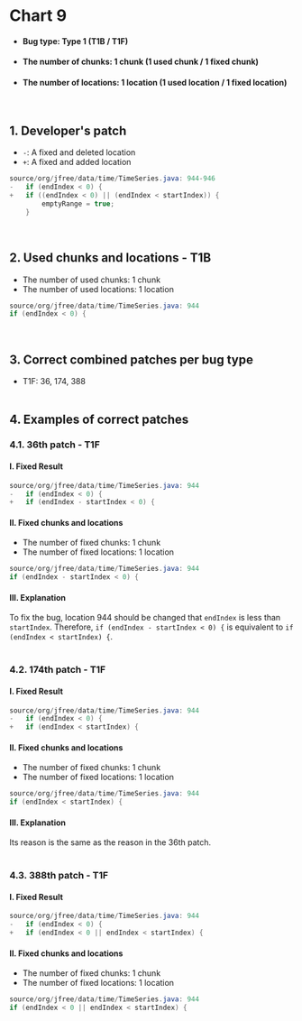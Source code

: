 # Chart 9
* <h4>Bug type: Type 1 (T1B / T1F)</h4>
* <h4>The number of chunks: 1 chunk (1 used chunk / 1 fixed chunk)</h4>
* <h4>The number of locations: 1 location (1 used location / 1 fixed location)</h4>
<br>

## 1. Developer's patch
* `-`: A fixed and deleted location
* `+`: A fixed and added location
```java
source/org/jfree/data/time/TimeSeries.java: 944-946
-   if (endIndex < 0) {
+   if ((endIndex < 0) || (endIndex < startIndex)) {
        emptyRange = true;
    }
```
<br>

## 2. Used chunks and locations - T1B
* The number of used chunks: 1 chunk
* The number of used locations: 1 location
```java
source/org/jfree/data/time/TimeSeries.java: 944
if (endIndex < 0) {
```
<br>

## 3. Correct combined patches per bug type
* T1F: 36, 174, 388
<br><br>

## 4. Examples of correct patches
### 4.1. 36th patch - T1F
#### I. Fixed Result
```java
source/org/jfree/data/time/TimeSeries.java: 944
-   if (endIndex < 0) {
+   if (endIndex - startIndex < 0) {
```

#### II. Fixed chunks and locations
* The number of fixed chunks: 1 chunk
* The number of fixed locations: 1 location
```java
source/org/jfree/data/time/TimeSeries.java: 944
if (endIndex - startIndex < 0) {
```

#### III. Explanation
To fix the bug, location 944 should be changed that ```endIndex``` is less than ```startIndex```. Therefore, ```if (endIndex - startIndex < 0) {``` is equivalent to ```if (endIndex < startIndex) {```.
<br><br>

### 4.2. 174th patch - T1F
#### I. Fixed Result
```java
source/org/jfree/data/time/TimeSeries.java: 944
-   if (endIndex < 0) {
+   if (endIndex < startIndex) {
```

#### II. Fixed chunks and locations
* The number of fixed chunks: 1 chunk
* The number of fixed locations: 1 location
```java
source/org/jfree/data/time/TimeSeries.java: 944
if (endIndex < startIndex) {
```

#### III. Explanation
Its reason is the same as the reason in the 36th patch.
<br><br>

### 4.3. 388th patch - T1F
#### I. Fixed Result
```java
source/org/jfree/data/time/TimeSeries.java: 944
-   if (endIndex < 0) {
+   if (endIndex < 0 || endIndex < startIndex) {
```

#### II. Fixed chunks and locations
* The number of fixed chunks: 1 chunk
* The number of fixed locations: 1 location
```java
source/org/jfree/data/time/TimeSeries.java: 944
if (endIndex < 0 || endIndex < startIndex) {
```
<br><br>